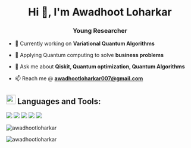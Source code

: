 <h1 align="center">Hi 👋, I'm Awadhoot Loharkar</h1>
<h3 align="center">Young Researcher</h3>


- 🔭  Currently working on **Variational Quantum Algorithms**

- 🌱  Applying Quantum computing to solve **business problems**

- 💬 Ask me about **Qiskit, Quantum optimization, Quantum Algorithms**

- 📫 Reach me @ **awadhootloharkar007@gmail.com**

## <img src="https://img.icons8.com/external-icongeek26-outline-colour-icongeek26/64/000000/external-rocket-transportation-icongeek26-outline-colour-icongeek26.png" width="25"/> **Languages and Tools:**
<p align="left">
<a href="https://www.python.org/"><img src="https://img.icons8.com/nolan/64/python.png"/></a>
<a href="https://www.cprogramming.com/"><img src="https://img.icons8.com/nolan/64/c.png"/></a>
<a href="https://code.visualstudio.com/"><img src="https://img.icons8.com/nolan/64/visual-studio.png"/></a>
<a href="https://git-scm.com/"><img src="https://img.icons8.com/nolan/64/git.png"/></a> 
<a href="https://github.com/"><img src="https://img.icons8.com/nolan/64/github.png"/></a> 


  




<p><img align="center" src="https://github-readme-stats.vercel.app/api/top-langs?username=awadhootloharkar&show_icons=true&locale=en&layout=compact" alt="awadhootloharkar" /></p>

<p><img align="center" src="https://github-readme-streak-stats.herokuapp.com/?user=awadhootloharkar&" alt="awadhootloharkar" /></p>
